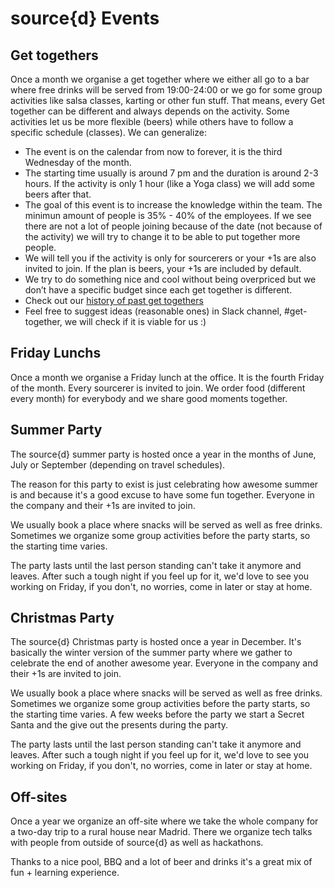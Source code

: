 # source{d} Events

## Get togethers
Once a month we organise a get together where we either all go to a bar where free drinks will be served from 19:00-24:00 or we go for some group activities like salsa classes, karting or other fun stuff. That means, every Get together can be different and always depends on the activity.
Some activities let us be more flexible (beers) while others have to follow a specific schedule (classes). We can generalize:
  - The event is on the calendar from now to forever, it is the third Wednesday of the month.
  - The starting time usually is around 7 pm and the duration is around 2-3 hours. If the activity is only 1 hour (like a Yoga class) we will add some beers after that. 
  - The goal of this event is to increase the knowledge within the team. The minimun amount of people is 35% - 40% of the employees. If we see there are not a lot of people joining because of the date (not because of the activity) we will try to change it to be able to put together more people.
  - We will tell you if the activity is only for sourcerers or your +1s are also invited to join. If the plan is beers,         your +1s are included by default.  
  - We try to do something nice and cool without being overpriced but we don’t have a specific budget since each get together is different.
  - Check out our [history of past get togethers](get_together_history.md)
  - Feel free to suggest ideas (reasonable ones) in Slack channel, #get-together, we will check if it is viable for us :)
 

## Friday Lunchs
Once a month we organise a Friday lunch at the office. It is the fourth Friday of the month. Every sourcerer is invited to join. We order food (different every month) for everybody and we share good moments together. 

## Summer Party
The source{d} summer party is hosted once a year in the months of June, July or September (depending on travel schedules). 

The reason for this party to exist is just celebrating how awesome summer is and because it's a good excuse to have some fun together. Everyone in the company and their +1s are invited to join.

We usually book a place where snacks will be served as well as free drinks. Sometimes we organize some group activities before the party starts, so the starting time varies.

The party lasts until the last person standing can't take it anymore and leaves. After such a tough night if you feel up for it, we'd love to see you working on Friday, if you don't, no worries, come in later or stay at home.

## Christmas Party
The source{d} Christmas party is hosted once a year in December. It's basically the winter version of the summer party where we gather to celebrate the end of another awesome year. Everyone in the company and their +1s are invited to join.

We usually book a place where snacks will be served as well as free drinks. Sometimes we organize some group activities before the party starts, so the starting time varies. A few weeks before the party we start a Secret Santa and the give out the presents during the party.

The party lasts until the last person standing can't take it anymore and leaves. After such a tough night if you feel up for it, we'd love to see you working on Friday, if you don't, no worries, come in later or stay at home.

## Off-sites
Once a year we organize an off-site where we take the whole company for a two-day trip to a rural house near Madrid. There we organize tech talks with people from outside of source{d} as well as hackathons.

Thanks to a nice pool, BBQ and a lot of beer and drinks it's a great mix of fun + learning experience.
